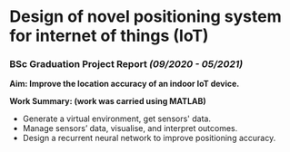 # Design of novel positioning system for internet of things (IoT)
### BSc Graduation Project Report   ***(09/2020 - 05/2021)***
**Aim: Improve the location accuracy of an indoor IoT device.**

**Work Summary: (work was carried using MATLAB)**
- Generate a virtual environment, get sensors' data.
- Manage sensors’ data, visualise, and interpret outcomes.
- Design a recurrent neural network to improve positioning accuracy.
